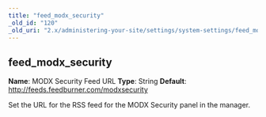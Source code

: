```yaml
---
title: "feed_modx_security"
_old_id: "120"
_old_uri: "2.x/administering-your-site/settings/system-settings/feed_modx_security"
---
```


## feed\_modx\_security

**Name**: MODX Security Feed URL
**Type**: String
**Default**: <http://feeds.feedburner.com/modxsecurity>

Set the URL for the RSS feed for the MODX Security panel in the manager.
